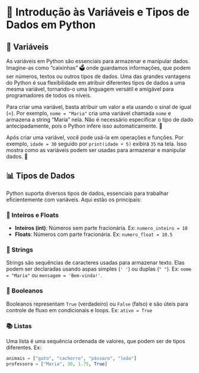 # 🌟 Introdução às Variáveis e Tipos de Dados em Python

## 🔢 Variáveis

As variáveis em Python são essenciais para armazenar e manipular dados. Imagine-as como “caixinhas” 🗳️ onde guardamos informações, que podem ser números, textos ou outros tipos de dados. Uma das grandes vantagens do Python é sua flexibilidade em atribuir diferentes tipos de dados a uma mesma variável, tornando-o uma linguagem versátil e amigável para programadores de todos os níveis.

Para criar uma variável, basta atribuir um valor a ela usando o sinal de igual (=). Por exemplo, `nome = "Maria"` cria uma variável chamada `nome` e armazena a string “Maria” nela. Não é necessário especificar o tipo de dado antecipadamente, pois o Python infere isso automaticamente. 🎉

Após criar uma variável, você pode usá-la em operações e funções. Por exemplo, `idade = 30` seguido por `print(idade + 5)` exibirá `35` na tela. Isso mostra como as variáveis podem ser usadas para armazenar e manipular dados. 🧮

## 📊 Tipos de Dados

Python suporta diversos tipos de dados, essenciais para trabalhar eficientemente com variáveis. Aqui estão os principais:

### 🔢 Inteiros e Floats

- **Inteiros (int)**: Números sem parte fracionária. Ex: `numero_inteiro = 10`
- **Floats**: Números com parte fracionária. Ex: `numero_float = 10.5`

### 📝 Strings

Strings são sequências de caracteres usadas para armazenar texto. Elas podem ser declaradas usando aspas simples (`' '`) ou duplas (`" "`). Ex: `nome = "Maria"` ou `mensagem = 'Bem-vinda!'`.

### 🔄 Booleanos

Booleanos representam `True` (verdadeiro) ou `False` (falso) e são úteis para controle de fluxo em condicionais e loops. Ex: `ativo = True`

### 📚 Listas

Uma lista é uma sequência ordenada de valores, que podem ser de tipos diferentes. Ex:

```python
animais = ["gato", "cachorro", "pássaro", "leão"]
professora = ["Maria", 30, 1.75, True]
